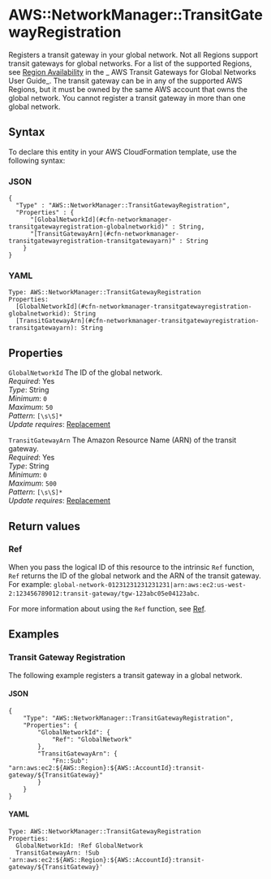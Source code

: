 # AWS::NetworkManager::TransitGatewayRegistration<a name="aws-resource-networkmanager-transitgatewayregistration"></a>

Registers a transit gateway in your global network\. Not all Regions support transit gateways for global networks\. For a list of the supported Regions, see [Region Availability](https://docs.aws.amazon.com/network-manager/latest/tgwnm/what-are-global-networks.html#nm-available-regions) in the _ AWS Transit Gateways for Global Networks User Guide_\. The transit gateway can be in any of the supported AWS Regions, but it must be owned by the same AWS account that owns the global network\. You cannot register a transit gateway in more than one global network\.

## Syntax<a name="aws-resource-networkmanager-transitgatewayregistration-syntax"></a>

To declare this entity in your AWS CloudFormation template, use the following syntax:

### JSON<a name="aws-resource-networkmanager-transitgatewayregistration-syntax.json"></a>

```
{
  "Type" : "AWS::NetworkManager::TransitGatewayRegistration",
  "Properties" : {
      "[GlobalNetworkId](#cfn-networkmanager-transitgatewayregistration-globalnetworkid)" : String,
      "[TransitGatewayArn](#cfn-networkmanager-transitgatewayregistration-transitgatewayarn)" : String
    }
}
```

### YAML<a name="aws-resource-networkmanager-transitgatewayregistration-syntax.yaml"></a>

```
Type: AWS::NetworkManager::TransitGatewayRegistration
Properties:
  [GlobalNetworkId](#cfn-networkmanager-transitgatewayregistration-globalnetworkid): String
  [TransitGatewayArn](#cfn-networkmanager-transitgatewayregistration-transitgatewayarn): String
```

## Properties<a name="aws-resource-networkmanager-transitgatewayregistration-properties"></a>

`GlobalNetworkId` <a name="cfn-networkmanager-transitgatewayregistration-globalnetworkid"></a>
The ID of the global network\.  
_Required_: Yes  
_Type_: String  
_Minimum_: `0`  
_Maximum_: `50`  
_Pattern_: `[\s\S]*`  
_Update requires_: [Replacement](https://docs.aws.amazon.com/AWSCloudFormation/latest/UserGuide/using-cfn-updating-stacks-update-behaviors.html#update-replacement)

`TransitGatewayArn` <a name="cfn-networkmanager-transitgatewayregistration-transitgatewayarn"></a>
The Amazon Resource Name \(ARN\) of the transit gateway\.  
_Required_: Yes  
_Type_: String  
_Minimum_: `0`  
_Maximum_: `500`  
_Pattern_: `[\s\S]*`  
_Update requires_: [Replacement](https://docs.aws.amazon.com/AWSCloudFormation/latest/UserGuide/using-cfn-updating-stacks-update-behaviors.html#update-replacement)

## Return values<a name="aws-resource-networkmanager-transitgatewayregistration-return-values"></a>

### Ref<a name="aws-resource-networkmanager-transitgatewayregistration-return-values-ref"></a>

When you pass the logical ID of this resource to the intrinsic `Ref` function, `Ref` returns the ID of the global network and the ARN of the transit gateway\. For example: `global-network-01231231231231231|arn:aws:ec2:us-west-2:123456789012:transit-gateway/tgw-123abc05e04123abc`\.

For more information about using the `Ref` function, see [Ref](https://docs.aws.amazon.com/AWSCloudFormation/latest/UserGuide/intrinsic-function-reference-ref.html)\.

## Examples<a name="aws-resource-networkmanager-transitgatewayregistration--examples"></a>

### Transit Gateway Registration<a name="aws-resource-networkmanager-transitgatewayregistration--examples--Transit_Gateway_Registration"></a>

The following example registers a transit gateway in a global network\.

#### JSON<a name="aws-resource-networkmanager-transitgatewayregistration--examples--Transit_Gateway_Registration--json"></a>

```
{
    "Type": "AWS::NetworkManager::TransitGatewayRegistration",
    "Properties": {
        "GlobalNetworkId": {
            "Ref": "GlobalNetwork"
        },
        "TransitGatewayArn": {
            "Fn::Sub": "arn:aws:ec2:${AWS::Region}:${AWS::AccountId}:transit-gateway/${TransitGateway}"
        }
    }
}
```

#### YAML<a name="aws-resource-networkmanager-transitgatewayregistration--examples--Transit_Gateway_Registration--yaml"></a>

```
Type: AWS::NetworkManager::TransitGatewayRegistration
Properties:
  GlobalNetworkId: !Ref GlobalNetwork
  TransitGatewayArn: !Sub 'arn:aws:ec2:${AWS::Region}:${AWS::AccountId}:transit-gateway/${TransitGateway}'
```
